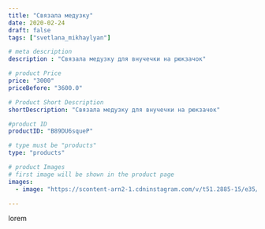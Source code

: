 ```yaml
---
title: "Связала медузку"
date: 2020-02-24
draft: false
tags: ["svetlana_mikhaylyan"]

# meta description
description : "Связала медузку для внучечки на рюкзачок"

# product Price
price: "3000"
priceBefore: "3600.0"

# Product Short Description
shortDescription: "Связала медузку для внучечки на рюкзачок"

#product ID
productID: "B89DU6squeP"

# type must be "products"
type: "products"

# product Images
# first image will be shown in the product page
images:
  - image: "https://scontent-arn2-1.cdninstagram.com/v/t51.2885-15/e35/87679387_630406801057838_6245905907913861295_n.jpg?se=7&tp=1&_nc_ht=scontent-arn2-1.cdninstagram.com&_nc_cat=102&_nc_ohc=G2dzN1DKxFoAX9X-GM_&ccb=7-4&oh=8f6b3eae973989bc516b4eb6d91b47fa&oe=60823275&_nc_sid=86f79a&ig_cache_key=MjI1MDk3MDAyMDMxMDYwNzc1OQ%3D%3D.2-ccb7-4"

---
```

lorem

